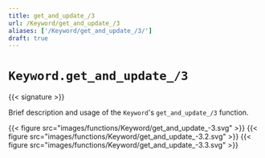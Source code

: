 ```yaml
---
title: get_and_update_/3
url: /Keyword/get_and_update_/3
aliases: ['/Keyword/get_and_update_/3/']
draft: true
---
```


# `Keyword.get_and_update_/3`

{{< signature >}}

Brief description and usage of the `Keyword`'s `get_and_update_/3` function.

{{< figure src="images/functions/Keyword/get_and_update_-3.svg" >}}
{{< figure src="images/functions/Keyword/get_and_update_-3.2.svg" >}}
{{< figure src="images/functions/Keyword/get_and_update_-3.3.svg" >}}
